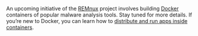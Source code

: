 An upcoming initiative of the [REMnux](http://REMnux.org/) project involves building [Docker](https://www.docker.com/) containers of popular malware analysis tools. Stay tuned for more details. If you’re new to Docker, you can learn how to [distribute and run apps inside containers](http://blog.zeltser.com/post/102956975282/docker-application-distribution).
